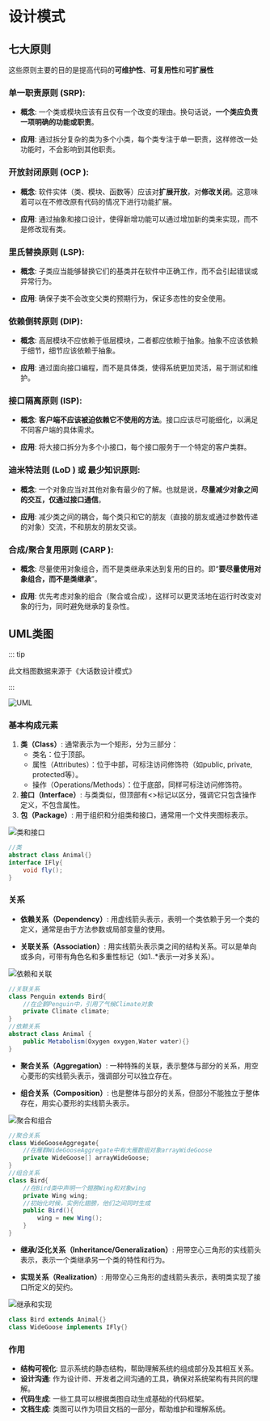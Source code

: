 # 设计模式

## 七大原则

这些原则主要的目的是提高代码的**可维护性**、**可复用性**和**可扩展性**

### **单一职责原则 (SRP)**:

- **概念**: 一个类或模块应该有且仅有一个改变的理由。换句话说，**一个类应负责一项明确的功能或职责**。

- **应用**: 通过拆分复杂的类为多个小类，每个类专注于单一职责，这样修改一处功能时，不会影响到其他职责。

### **开放封闭原则 (OCP )**:

- **概念**: 软件实体（类、模块、函数等）应该对**扩展开放**，对**修改关闭**。这意味着可以在不修改原有代码的情况下进行功能扩展。

- **应用**: 通过抽象和接口设计，使得新增功能可以通过增加新的类来实现，而不是修改现有类。

### **里氏替换原则 (LSP)**:

- **概念**: 子类应当能够替换它们的基类并在软件中正确工作，而不会引起错误或异常行为。

- **应用**: 确保子类不会改变父类的预期行为，保证多态性的安全使用。

### **依赖倒转原则 (DIP)**:

- **概念**: 高层模块不应依赖于低层模块，二者都应依赖于抽象。抽象不应该依赖于细节，细节应该依赖于抽象。

- **应用**: 通过面向接口编程，而不是具体类，使得系统更加灵活，易于测试和维护。

### **接口隔离原则 (ISP)**:

- **概念**: **客户端不应该被迫依赖它不使用的方法**。接口应该尽可能细化，以满足不同客户端的具体需求。

- **应用**: 将大接口拆分为多个小接口，每个接口服务于一个特定的客户类群。

### **迪米特法则 (LoD )** 或 **最少知识原则**:

- **概念**: 一个对象应当对其他对象有最少的了解。也就是说，**尽量减少对象之间的交互，仅通过接口通信**。

- **应用**: 减少类之间的耦合，每个类只和它的朋友（直接的朋友或通过参数传递的对象）交流，不和朋友的朋友交谈。

### **合成/聚合复用原则 (CARP )**:

- **概念**: 尽量使用对象组合，而不是类继承来达到复用的目的。即“**要尽量使用对象组合，而不是类继承**”。

- **应用**: 优先考虑对象的组合（聚合或合成），这样可以更灵活地在运行时改变对象的行为，同时避免继承的复杂性。

## UML类图

::: tip

此文档图数据来源于《大话数设计模式》

:::

![UML](/assets/image/method/dp/UML.png)
### 基本构成元素

1. **类（Class）**: 通常表示为一个矩形，分为三部分：
   - 类名：位于顶部。
   - 属性（Attributes）：位于中部，可标注访问修饰符（如public, private, protected等）。
   - 操作（Operations/Methods）：位于底部，同样可标注访问修饰符。
2. **接口（Interface）**: 与类类似，但顶部有<>标记以区分，强调它只包含操作定义，不包含属性。
3. **包（Package）**: 用于组织和分组类和接口，通常用一个文件夹图标表示。

![类和接口](/assets/image/method/dp/类.png)

```java
//类
abstract class Animal{}
interface IFly{
    void fly();
}
```



### 关系

- **依赖关系（Dependency）**: 用虚线箭头表示，表明一个类依赖于另一个类的定义，通常是由于方法参数或局部变量的使用。

- **关联关系（Association）**: 用实线箭头表示类之间的结构关系。可以是单向或多向，可带有角色名和多重性标记（如1..*表示一对多关系）。

![依赖和关联](/assets/image/method/dp/关联和依赖.png)

```java
//关联关系
class Penguin extends Bird{
    //在企鹅Penguin中，引用了气候Climate对象
    private Climate climate;
}
//依赖关系
abstract class Animal {
    public Metabolism(Oxygen oxygen,Water water){}
}
```



- **聚合关系（Aggregation）**: 一种特殊的关联，表示整体与部分的关系，用空心菱形的实线箭头表示，强调部分可以独立存在。

- **组合关系（Composition）**: 也是整体与部分的关系，但部分不能独立于整体存在，用实心菱形的实线箭头表示。

![聚合和组合](/assets/image/method/dp/聚合和组合.png)

```java
//聚合关系
class WideGooseAggregate{
    //在雁群WideGooseAggregate中有大雁数组对象arrayWideGoose
    private WideGoose[] arrayWideGoose;
}
//组合关系
class Bird{
    //在Bird类中声明一个翅膀Wing和对象wing
    private Wing wing;
    //初始化时候，实例化翅膀，他们之间同时生成
    public Bird(){
        wing = new Wing();
    }
}
```



- **继承/泛化关系（Inheritance/Generalization）**: 用带空心三角形的实线箭头表示，表示一个类继承另一个类的特性和行为。

- **实现关系（Realization）**: 用带空心三角形的虚线箭头表示，表明类实现了接口所定义的契约。

![继承和实现](/assets/image/method/dp/继承和实现.png)

```java
class Bird extends Animal{}
class WideGoose implements IFly{}
```



### 作用

- **结构可视化**: 显示系统的静态结构，帮助理解系统的组成部分及其相互关系。
- **设计沟通**: 作为设计师、开发者之间沟通的工具，确保对系统架构有共同的理解。
- **代码生成**: 一些工具可以根据类图自动生成基础的代码框架。
- **文档生成**: 类图可以作为项目文档的一部分，帮助维护和理解系统。